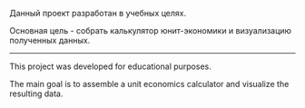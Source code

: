 Данный проект разработан в учебных целях.

Основная цель - собрать калькулятор юнит-экономики и визуализацию полученных данных.

-----------------------------------------------------------------------------------------------------------------------------

This project was developed for educational purposes.

The main goal is to assemble a unit economics calculator and visualize the resulting data.
